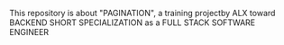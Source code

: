 This repository is about "PAGINATION", a training projectby ALX toward BACKEND SHORT SPECIALIZATION as a FULL STACK SOFTWARE ENGINEER
